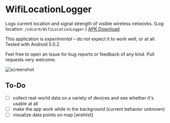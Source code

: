 # WifiLocationLogger

Logs current location and signal strength of visible wireless networks. (Log location: `/sdcard/WifiLocationLogger`.) [APK Download](https://github.com/tjanson/WifiLocationLogger/releases)

This application is *experimental* – do not expect it to work well, or at all. Tested with Android 5.0.2.

Feel free to open an Issue for bug reports or feedback of any kind.
Pull requests very welcome.

![screenshot](https://raw.githubusercontent.com/tjanson/WifiLocationLogger/master/other/screenshot.small.png)

## To-Do

- [ ] collect real-world data on a variety of devices and see whether it's usable at all
- [ ] make the app work while in the background (current behavior unknown)
- [ ] visualize data points on map [wishlist]
